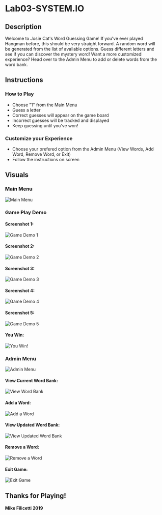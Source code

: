 # Lab03-SYSTEM.IO

## Description
Welcome to Josie Cat's Word Guessing Game! If you've ever played Hangman before, this should be very straight forward. A random word will be generated from the list of available options. Guess different letters and see if you can discover the mystery word! Want a more customized experience? Head over to the Admin Menu to add or delete words from the word bank.

## Instructions

### How to Play
- Choose "1" from the Main Menu
- Guess a letter
- Correct guesses will appear on the game board
- Incorrect guesses will be tracked and displayed
- Keep guessing until you've won!

### Customize your Experience
- Choose your prefered option from the Admin Menu (View Words, Add Word, Remove Word, or Exit)
- Follow the instructions on screen 

## Visuals

### Main Menu
![Main Menu](Assets/main_menu.PNG)

### Game Play Demo
#### Screenshot 1:
![Game Demo 1](Assets/play_game1.PNG)

#### Screenshot 2:
![Game Demo 2](Assets/play_game2.PNG)

#### Screenshot 3:
![Game Demo 3](Assets/play_game3.PNG)

#### Screenshot 4:
![Game Demo 4](Assets/play_game4.PNG)

#### Screenshot 5:
![Game Demo 5](Assets/play_game5.PNG)

#### You Win:
![You Win!](Assets/you_win.PNG)

### Admin Menu
![Admin Menu](Assets/admin_menu.PNG)

#### View Current Word Bank:
![View Word Bank](Assets/view_words.PNG)

#### Add a Word:
![Add a Word](Assets/add_word.PNG)

#### View Updated Word Bank:
![View Updated Word Bank](Assets/view_words_with_added.PNG)

#### Remove a Word:
![Remove a Word](Assets/remove_word.PNG)

#### Exit Game:
![Exit Game](Assets/exit.PNG)

## Thanks for Playing!

#### Mike Filicetti 2019